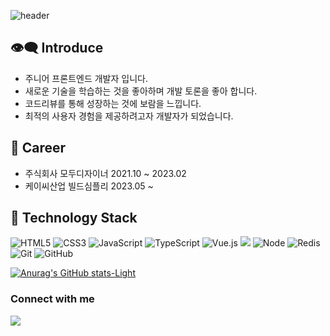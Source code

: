 ![header](https://capsule-render.vercel.app/api?type=wave&color=E45D4C&height=240&section=header&text=SungHoon%20Jung&fontSize=60&fontColor=ffffff&fontAlignY=40&animation=twinkling)
 
👁️‍🗨️ Introduce
---
- 주니어 프론트엔드 개발자 입니다.
- 새로운 기술을 학습하는 것을 좋아하며 개발 토론을 좋아 합니다.
- 코드리뷰를 통해 성장하는 것에 보람을 느낍니다.
- 최적의 사용자 경험을 제공하려고자 개발자가 되었습니다.

🏢 Career
---
- 주식회사 모두디자이너 2021.10 ~ 2023.02
- 케이씨산업 빌드심플리 2023.05 ~

🔧 Technology Stack
---



<img alt="HTML5" src="https://img.shields.io/badge/html5-%23E34F26.svg?style=for-the-badge&logo=html5&logoColor=white"/> <img alt="CSS3" src="https://img.shields.io/badge/css3-%231572B6.svg?style=for-the-badge&logo=css3&logoColor=white"/> <img alt="JavaScript" src="https://img.shields.io/badge/javascript-%23323330.svg?style=for-the-badge&logo=javascript&logoColor=%23F7DF1E"/> <img alt="TypeScript" src="https://img.shields.io/badge/typescript-%23007ACC.svg?style=for-the-badge&logo=typescript&logoColor=white"/> ![Vue.js](https://img.shields.io/badge/vuejs-%2335495e.svg?style=for-the-badge&logo=vuedotjs&logoColor=%234FC08D) <img src="https://img.shields.io/badge/Nuxt.js-00DC82?style=for-the-badge&logo=Nuxt.js&logoColor=white"/> ![Node](https://img.shields.io/badge/Node.js-339933?style=for-the-badge&logo=node.js&logoColor=white) <img alt="Redis" src="https://img.shields.io/badge/Redis-DC382D?style=for-the-badge&logo=Redis&logoColor=white"/> 
<img alt="Git" src ="https://img.shields.io/badge/Git-F05032.svg?&style=for-the-badge&logo=Git&logoColor=white"/> <img alt="GitHub" src ="https://img.shields.io/badge/GitHub-181717.svg?&style=for-the-badge&logo=GitHub&logoColor=white"/>

[![Anurag's GitHub stats-Light](https://github-readme-stats.vercel.app/api?username=sh-oon&show_icons=true&theme=default#gh-light-mode-only)](https://github.com/anuraghazra/github-readme-stats#gh-light-mode-only)


### Connect with me

<p>
<a href="mailto:ajcjcjc@gmail.com"><img src="https://img.shields.io/badge/Gmail-D14836?style=for-the-badge&logo=gmail&logoColor=white"/></a>
</p>

<!--
![HTML5](https://img.shields.io/badge/html5-%23E34F26.svg?style=for-the-badge&logo=html5&logoColor=white)
![CSS3](https://img.shields.io/badge/css3-%231572B6.svg?style=for-the-badge&logo=css3&logoColor=white)
![JavaScript](https://img.shields.io/badge/javascript-%23323330.svg?style=for-the-badge&logo=javascript&logoColor=%23F7DF1E)
![Vue.js](https://img.shields.io/badge/vuejs-%2335495e.svg?style=for-the-badge&logo=vuedotjs&logoColor=%234FC08D) 
![React.js](https://img.shields.io/badge/react-61DAFB?style=for-the-badge&logo=react&logoColor=black)
<img alt="React" src="https://img.shields.io/badge/react-%2320232a.svg?style=for-the-badge&logo=react&logoColor=%2361DAFB"/> 
<img alt="Redux" src="https://img.shields.io/badge/redux-%23593d88.svg?style=for-the-badge&logo=redux&logoColor=white"/> 
<img alt="Spring" src="https://img.shields.io/badge/spring-%236DB33F.svg?style=for-the-badge&logo=spring&logoColor=white"/> 
<img alt="NestJS" src="https://img.shields.io/badge/nestjs-%23E0234E.svg?style=for-the-badge&logo=nestjs&logoColor=white" />

참고 깃허브
https://github.com/minuukang
https://github.com/threeplef
https://github.com/jooy2
-->
